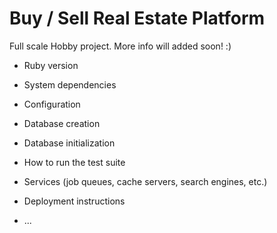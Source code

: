 # Buy / Sell Real Estate Platform

Full scale Hobby project. More info will added soon! :)

- Ruby version

- System dependencies

- Configuration

- Database creation

- Database initialization

- How to run the test suite

- Services (job queues, cache servers, search engines, etc.)

- Deployment instructions

- ...
